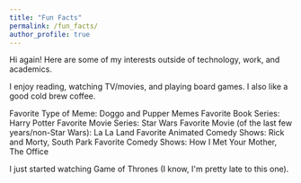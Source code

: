 ```yaml
---
title: "Fun Facts"
permalink: /fun_facts/
author_profile: true
---
```


Hi again! Here are some of my interests outside of technology, work, and academics.

I enjoy reading, watching TV/movies, and playing board games. I also like a good cold brew coffee.

Favorite Type of Meme: Doggo and Pupper Memes
Favorite Book Series: Harry Potter
Favorite Movie Series: Star Wars
Favorite Movie (of the last few years/non-Star Wars): La La Land
Favorite Animated Comedy Shows: Rick and Morty, South Park
Favorite Comedy Shows: How I Met Your Mother, The Office

I just started watching Game of Thrones (I know, I'm pretty late to this one).
